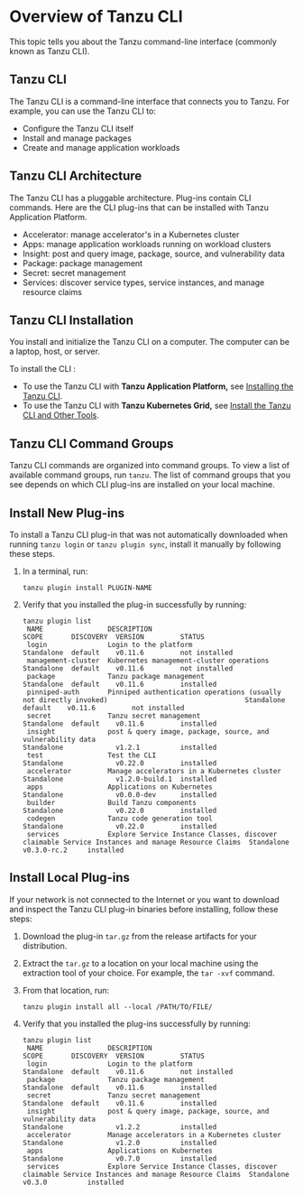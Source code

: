 # Overview of Tanzu CLI

This topic tells you about the Tanzu command-line interface (commonly known as Tanzu CLI).

## <a id="tanzu-cli"></a>Tanzu CLI

The Tanzu CLI is a command-line interface that connects you to Tanzu. For example, you can use the Tanzu CLI to:

- Configure the Tanzu CLI itself
- Install and manage packages
- Create and manage application workloads


## <a id="itanzu-cli-architecture"></a>Tanzu CLI Architecture

The Tanzu CLI has a pluggable architecture. Plug-ins contain CLI commands. Here are the CLI plug-ins that can be installed with Tanzu Application Platform.

- Accelerator: manage accelerator's in a Kubernetes cluster
- Apps: manage application workloads running on workload clusters
- Insight: post and query image, package, source, and vulnerability data
- Package: package management
- Secret: secret management
- Services: discover service types, service instances, and manage resource claims

## <a id="tanzu-cli-install"></a>Tanzu CLI Installation

You install and initialize the Tanzu CLI on a computer. The computer can be a laptop, host, or server.

To install the CLI :

- To use the Tanzu CLI with **Tanzu Application Platform,** see [Installing the Tanzu CLI](../install-tanzu-cli.md#cli-and-plugin).
- To use the Tanzu CLI with **Tanzu Kubernetes Grid,** see [Install the Tanzu CLI and Other Tools](https://docs.vmware.com/en/VMware-Tanzu-Kubernetes-Grid-Integrated-Edition/1.14/tkgi/GUID-installing-cli.html#install-the-tkgi-cli-0).

## <a id="tanzu-cli-command-groups"></a>Tanzu CLI Command Groups

Tanzu CLI commands are organized into command groups. To view a list of available command groups, run `tanzu`. The list of command groups that you see depends on which CLI plug-ins are installed on your local machine.

## <a id="install-new"></a> Install New Plug-ins

To install a Tanzu CLI plug-in that was not automatically downloaded when running `tanzu login` or `tanzu plugin sync`, install it manually by following these steps.

1. In a terminal, run:

   ```
   tanzu plugin install PLUGIN-NAME
   ```

2. Verify that you installed the plug-in successfully by running:

   ```
   tanzu plugin list
    NAME                DESCRIPTION                                                                                        SCOPE       DISCOVERY  VERSION         STATUS
    login               Login to the platform                                                                              Standalone  default    v0.11.6         not installed
    management-cluster  Kubernetes management-cluster operations                                                           Standalone  default    v0.11.6         not installed
    package             Tanzu package management                                                                           Standalone  default    v0.11.6         installed
    pinniped-auth       Pinniped authentication operations (usually not directly invoked)                                  Standalone  default    v0.11.6         not installed
    secret              Tanzu secret management                                                                            Standalone  default    v0.11.6         installed
    insight             post & query image, package, source, and vulnerability data                                        Standalone             v1.2.1          installed
    test                Test the CLI                                                                                       Standalone             v0.22.0         installed
    accelerator         Manage accelerators in a Kubernetes cluster                                                        Standalone             v1.2.0-build.1  installed
    apps                Applications on Kubernetes                                                                         Standalone             v0.0.0-dev      installed
    builder             Build Tanzu components                                                                             Standalone             v0.22.0         installed
    codegen             Tanzu code generation tool                                                                         Standalone             v0.22.0         installed
    services            Explore Service Instance Classes, discover claimable Service Instances and manage Resource Claims  Standalone             v0.3.0-rc.2     installed

   ```

## <a id="install-local"></a> Install Local Plug-ins

If your network is not connected to the Internet or you want to download and inspect
the Tanzu CLI plug-in binaries before installing, follow these steps:

1. Download the plug-in `tar.gz` from the release artifacts for your distribution.

2. Extract the `tar.gz` to a location on your local machine using the extraction tool of your choice.
For example, the `tar -xvf` command.

2. From that location, run:

   ```
   tanzu plugin install all --local /PATH/TO/FILE/
   ```

3. Verify that you installed the plug-ins successfully by running:

   ```
   tanzu plugin list
    NAME                DESCRIPTION                                                                                        SCOPE       DISCOVERY  VERSION         STATUS
    login               Login to the platform                                                                              Standalone  default    v0.11.6         not installed
    package             Tanzu package management                                                                           Standalone  default    v0.11.6         installed
    secret              Tanzu secret management                                                                            Standalone  default    v0.11.6         installed
    insight             post & query image, package, source, and vulnerability data                                        Standalone             v1.2.2          installed
    accelerator         Manage accelerators in a Kubernetes cluster                                                        Standalone             v1.2.0          installed
    apps                Applications on Kubernetes                                                                         Standalone             v0.7.0          installed
    services            Explore Service Instance Classes, discover claimable Service Instances and manage Resource Claims  Standalone             v0.3.0          installed

   ```
